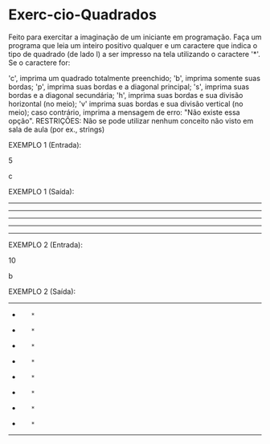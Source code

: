 # Exerc-cio-Quadrados
Feito para exercitar a imaginação de um iniciante em programação.
Faça um programa que leia um inteiro positivo qualquer e um caractere que indica o tipo de quadrado (de lado l) a ser impresso na tela utilizando o caractere '*'. Se o caractere for:

'c', imprima um quadrado totalmente preenchido;
'b', imprima somente suas bordas;
'p', imprima suas bordas e a diagonal principal;
's', imprima suas bordas e a diagonal secundária;
'h', imprima suas bordas e sua divisão horizontal (no meio);
'v' imprima suas bordas e sua divisão vertical (no meio);
caso contrário, imprima a mensagem de erro: "Não existe essa opção".
RESTRIÇÕES: Não se pode utilizar nenhum conceito não visto em sala de aula (por ex., strings)

EXEMPLO 1 (Entrada):

5

c

EXEMPLO 1 (Saída):

*****

*****

*****

*****

*****

EXEMPLO 2 (Entrada):

10

b

EXEMPLO 2 (Saída):

**********

*        *

*        *

*        *

*        *

*        *

 

*        *

*        *

*        *

**********
